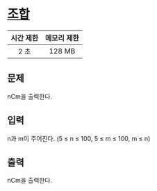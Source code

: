 # [조합](https://www.acmicpc.net/problem/2407)

| 시간 제한 | 메모리 제한 |
| :-------: | :---------: |
| 2 초      | 128 MB      |

## 문제

nCm을 출력한다.


## 입력

n과 m이 주어진다. (5 ≤ n ≤ 100, 5 ≤ m ≤ 100, m ≤ n)


## 출력

nCm을 출력한다.

